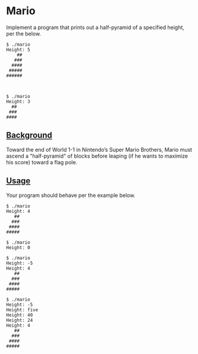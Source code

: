 <div id="content">
                <h1>Mario</h1>
<div class="sect1">
<div class="sectionbody">
<div class="paragraph">
<p>Implement a program that prints out a half-pyramid of a specified height, per the below.</p>
</div>
<div class="listingblock">
<div class="content">
<pre class="pygments highlight"><code>$ <span class="underline">./mario</span>
Height: <span class="underline">5</span>
    ##
   ###
  ####
 #####
######
<br><br>
$ <span class="underline">./mario</span>
Height: <span class="underline">3</span>
  ##
 ###
####</code></pre>
</div>
</div>
</div>
</div>
<div class="sect1">
<h2 id="background"><a class="link" href="#background">Background</a></h2>
<div class="sectionbody">
<div class="paragraph">
<p>Toward the end of World 1-1 in Nintendo’s Super Mario Brothers, Mario must ascend a "half-pyramid" of blocks before leaping (if he wants to maximize his score) toward a flag pole.</p>
</div>
</div>
</div>
<div class="sect1">
<h2 id="usage"><a class="link" href="#usage">Usage</a></h2>
<div class="sectionbody">
<div class="paragraph">
<p>Your program should behave per the example below.</p>
</div>
<div class="listingblock">
<div class="content">
<pre class="pygments highlight"><code>$ <span class="underline">./mario</span>
Height: <span class="underline">4</span>
   ##
  ###
 ####
#####</code></pre>
</div>
</div>
<div class="listingblock">
<div class="content">
<pre class="pygments highlight"><code>$ <span class="underline">./mario</span>
Height: <span class="underline">0</span></code></pre>
</div>
</div>
<div class="listingblock">
<div class="content">
<pre class="pygments highlight"><code>$ <span class="underline">./mario</span>
Height: <span class="underline">-5</span>
Height: <span class="underline">4</span>
   ##
  ###
 ####
#####</code></pre>
</div>
</div>
<div class="listingblock">
<div class="content">
<pre class="pygments highlight"><code>$ <span class="underline">./mario</span>
Height: <span class="underline">-5</span>
Height: <span class="underline">five</span>
Height: <span class="underline">40</span>
Height: <span class="underline">24</span>
Height: <span class="underline">4</span>
   ##
  ###
 ####
#####</code></pre>
</div>
</div>
</div>
</div>
